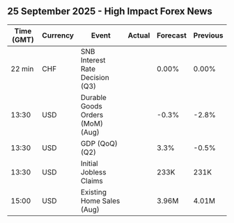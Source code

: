 ## 25 September 2025 - High Impact Forex News

| Time (GMT) | Currency | Event | Actual | Forecast | Previous |
|------|----------|-------|--------|----------|----------|
| 22 min | CHF | SNB Interest Rate Decision (Q3) |  | 0.00% | 0.00% |
| 13:30 | USD | Durable Goods Orders (MoM) (Aug) |  | -0.3% | -2.8% |
| 13:30 | USD | GDP (QoQ) (Q2) |  | 3.3% | -0.5% |
| 13:30 | USD | Initial Jobless Claims |  | 233K | 231K |
| 15:00 | USD | Existing Home Sales (Aug) |  | 3.96M | 4.01M |
